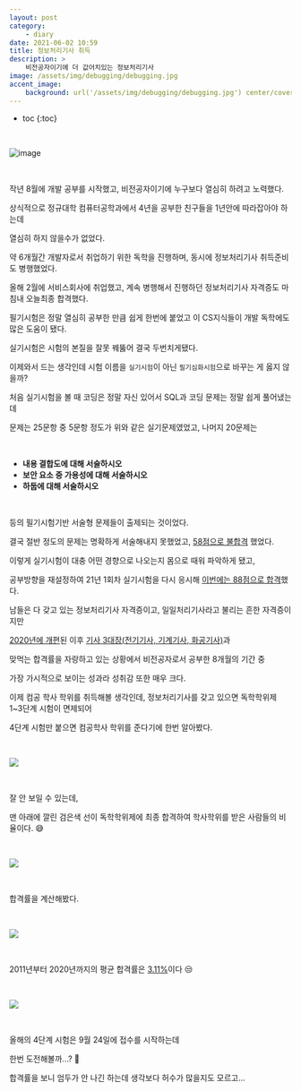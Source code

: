 ```yaml
---
layout: post
category:
    - diary
date: 2021-06-02 10:59
title: 정보처리기사 취득
description: >
    비전공자이기에 더 값어치있는 정보처리기사
image: /assets/img/debugging/debugging.jpg
accent_image:
    background: url('/assets/img/debugging/debugging.jpg') center/cover
---
```


* toc
{:toc}

<br />

![image](https://img1.daumcdn.net/thumb/R1280x0/?scode=mtistory2&fname=https%3A%2F%2Fblog.kakaocdn.net%2Fdn%2FF9WAs%2Fbtq6lmKcTww%2FfP5Q0z6K8JQDIyVFtfZe81%2Fimg.png)

<br />

작년 8월에 개발 공부를 시작했고, 비전공자이기에 누구보다 열심히 하려고 노력했다.

상식적으로 정규대학 컴퓨터공학과에서 4년을 공부한 친구들을 1년안에 따라잡아야 하는데

열심히 하지 않을수가 없었다.

약 6개월간 개발자로서 취업하기 위한 독학을 진행하며, 동시에 정보처리기사 취득준비도 병행했었다.

올해 2월에 서비스회사에 취업했고, 계속 병행해서 진행하던 정보처리기사 자격증도 마침내 오늘최종 합격했다.

필기시험은 정말 열심히 공부한 만큼 쉽게 한번에 붙었고 이 CS지식들이 개발 독학에도 많은 도움이 됐다.

실기시험은 시험의 본질을 잘못 꿰뚫어 결국 두번치게됐다.

이제와서 드는 생각인데 시험 이름을 `실기시험`이 아닌 `필기심화시험`으로 바꾸는 게 옳지 않을까?

처음 실기시험을 볼 때 코딩은 정말 자신 있어서 SQL과 코딩 문제는 정말 쉽게 풀어냈는데

문제는 25문항 중 5문항 정도가 위와 같은 실기문제였었고, 나머지 20문제는

<br />

-   **내용 결합도에 대해 서술하시오**
-   **보안 요소 중 가용성에 대해 서술하시오**
-   **하둡에 대해 서술하시오**

<br />

등의 필기시험기반 서술형 문제들이 출제되는 것이었다.

결국 절반 정도의 문제는 명확하게 서술해내지 못했었고, <u>58점으로 불합격</u> 했었다.

이렇게 실기시험이 대충 어떤 경향으로 나오는지 몸으로 때워 파악하게 됐고,

공부방향을 재설정하여 21년 1회차 실기시험을 다시 응시해 <u>이번에는 88점으로 합격</u>했다.

남들은 다 갖고 있는 정보처리기사 자격증이고, 일일처리기사라고 불리는 흔한 자격증이지만

<u>2020년에 개편</u>된 이후 <u>기사 3대장(전기기사, 기계기사, 화공기사)</u>과

맞먹는 합격률을 자랑하고 있는 상황에서 비전공자로서 공부한 8개월의 기간 중

가장 가시적으로 보이는 성과라 성취감 또한 매우 크다.

이제 컴공 학사 학위를 취득해볼 생각인데, 정보처리기사를 갖고 있으면 독학학위제 1~3단계 시험이 면제되어

4단계 시험만 붙으면 컴공학사 학위를 준다기에 한번 알아봤다.

<br />

![](https://img1.daumcdn.net/thumb/R1280x0/?scode=mtistory2&fname=https%3A%2F%2Fblog.kakaocdn.net%2Fdn%2FdcqzYl%2Fbtq6naCEHvP%2Fram4LTZISFLS6f1dDlIbH1%2Fimg.png)

<br />

잘 안 보일 수 있는데,

맨 아래에 깔린 검은색 선이 독학학위제에 최종 합격하여 학사학위를 받은 사람들의 비율이다. 😅

<br />

![](https://img1.daumcdn.net/thumb/R1280x0/?scode=mtistory2&fname=https%3A%2F%2Fblog.kakaocdn.net%2Fdn%2FkGVCM%2Fbtq6l0HjIlv%2FSnvrKyvpK1dejWg6jTuG20%2Fimg.png)

<br />

합격률을 계산해봤다.

<br />

![](https://img1.daumcdn.net/thumb/R1280x0/?scode=mtistory2&fname=https%3A%2F%2Fblog.kakaocdn.net%2Fdn%2FEN4tN%2Fbtq6k8Z4TlZ%2FekCl5g4iO2weOnkjA54Lk0%2Fimg.png)

<br />

2011년부터 2020년까지의 평균 합격률은 <u>3.11%</u>이다 😒

<br />

![](https://img1.daumcdn.net/thumb/R1280x0/?scode=mtistory2&fname=https%3A%2F%2Fblog.kakaocdn.net%2Fdn%2FbH3PFP%2Fbtq6oCrVcgE%2FkkDcoSxzzQGgmqtZwdQioK%2Fimg.png)

<br />

올해의 4단계 시험은 9월 24일에 접수를 시작하는데

한번 도전해볼까...? 🤔 

합격률을 보니 엄두가 안 나긴 하는데 생각보다 허수가 많을지도 모르고...
